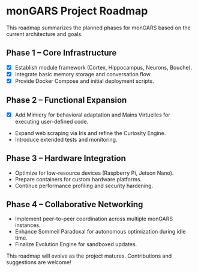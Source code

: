 # monGARS Project Roadmap

This roadmap summarizes the planned phases for monGARS based on the current architecture and goals.

## Phase 1 – Core Infrastructure
- [x] Establish module framework (Cortex, Hippocampus, Neurons, Bouche).
- [x] Integrate basic memory storage and conversation flow.
- [x] Provide Docker Compose and initial deployment scripts.

## Phase 2 – Functional Expansion
- [x] Add Mimicry for behavioral adaptation and Mains Virtuelles for executing user-defined code.
- Expand web scraping via Iris and refine the Curiosity Engine.
- Introduce extended tests and monitoring.

## Phase 3 – Hardware Integration
- Optimize for low-resource devices (Raspberry Pi, Jetson Nano).
- Prepare containers for custom hardware platforms.
- Continue performance profiling and security hardening.

## Phase 4 – Collaborative Networking
- Implement peer-to-peer coordination across multiple monGARS instances.
- Enhance Sommeil Paradoxal for autonomous optimization during idle time.
- Finalize Evolution Engine for sandboxed updates.

This roadmap will evolve as the project matures. Contributions and suggestions are welcome!
